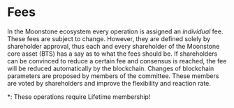 # Fees

In the Moonstone ecosystem every operation is assigned an *individual* fee.
These fees are subject to change. However, they are defined solely by
shareholder approval, thus each and every shareholder of the Moonstone core
asset (BTS) has a say as to what the fees should be. If shareholders can be
convinced to reduce a certain fee and consensus is reached, the fee will be
reduced automatically by the blockchain. Changes of blockchain parameters are
proposed by members of the committee. These members are voted by shareholders
and improve the flexibility and reaction rate.

\*: These operations require Lifetime membership!
